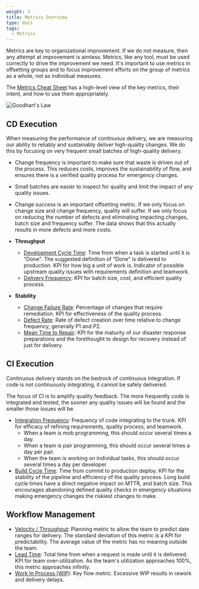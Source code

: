 ```yaml
---
weight: 3
title: Metrics Overview
type: docs
tags:
  - Metrics
---
```


Metrics are key to organizational improvement. If we do not measure, then any attempt at improvement is aimless.
Metrics, like any tool, must be used correctly to drive the improvement we need. It's important to use metrics in
offsetting groups and to focus improvement efforts on the group of metrics as a whole, not as individual measures.

The [Metrics Cheat Sheet](/docs/metrics//metrics-cheat-sheet) has a high-level view of the key metrics, their intent, and how to
use them appropriately.

![Goodhart's Law](/images/Goodharts-law.jpg#width=50%)

## CD Execution

When measuring the performance of continuous delivery, we are measuring our ability to reliably and sustainably deliver high-quality changes. We do this by focusing on very frequent small batches of high-quality delivery.

- Change frequency is important to make sure that waste is driven out of the process. This reduces costs, improves the
  sustainability of flow, and ensures there is a verified quality process for emergency changes.
- Small batches are easier to inspect for quality and limit the impact of any quality issues.
- Change success is an important offsetting metric. If we only focus on change size and change frequency,
  quality will suffer. If we only focus on reducing the number of defects and eliminating impacting changes, batch size
  and frequency suffer. The data shows that this actually results in more defects and more costs.

- **Throughput**
  - [Development Cycle Time](/docs/metrics//development-cycle-time): Time from when a task is started until it is "Done". The
    suggested definition of "Done" is delivered to production. KPI for how big a unit of work is. Indicator of
    possible upstream quality issues with requirements definition and teamwork.
  - [Delivery Frequency](/docs/metrics//release-frequency): KPI for batch size, cost, and efficient quality process.
- **Stability**

  - [Change Failure Rate](/docs/metrics//change-fail-rate): Percentage of changes that require remediation. KPI for
    effectiveness of the quality process.
  - [Defect Rate](/docs/metrics//defect-rate): Rate of defect creation over time relative to change frequency, generally P1 and P2.
  - [Mean Time to Repair](/docs/metrics//mean-time-to-repair): KPI for the maturity of our disaster response preparations and
    the forethought to design for recovery instead of just for delivery.

## CI Execution

Continuous delivery stands on the bedrock of continuous integration. If code is not continuously integrating, it cannot
be safely delivered.

The focus of CI is to amplify quality feedback. The more frequently code is integrated and tested, the sooner any
quality issues will be found and the smaller those issues will be.

- [Integration Frequency](/docs/metrics//integration-frequency): Frequency of code integrating to the trunk. KPI for efficacy of
  refining requirements, quality process, and teamwork.
  - When a team is mob programming, this should occur several times a day.
  - When a team is pair programming, this should occur several times a day per pair.
  - When the team is working on individual tasks, this should occur several times a day per developer.
- [Build Cycle Time](/docs/metrics//build-duration): Time from commit to production deploy. KPI for the stability of the
  pipeline and efficiency of the quality process. Long build cycle times have a direct negative impact on MTTR, and
  batch size. This encourages abandoning defined quality checks in emergency situations making emergency changes the
  riskiest changes to make.

## Workflow Management

- [Velocity / Throughput](/docs/metrics/velocity): Planning metric to allow the team to predict date ranges for delivery. The
  standard deviation of this metric is a KPI for predictability. The average value of the metric has no meaning outside
  the team.
- [Lead Time](/docs/metrics/lead-time): Total time from when a request is made until it is delivered. KPI for team over-utilization.
  As the team's utilization approaches 100%, this metric approaches infinity.
- [Work In Process (WIP)](/docs/metrics//work-in-progress): Key flow metric. Excessive WIP results in rework and delivery delays.
